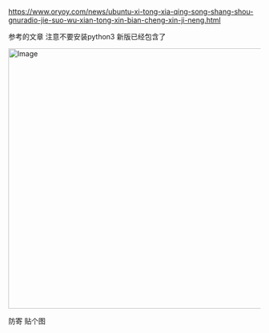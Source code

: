 https://www.oryoy.com/news/ubuntu-xi-tong-xia-qing-song-shang-shou-gnuradio-jie-suo-wu-xian-tong-xin-bian-cheng-xin-ji-neng.html

参考的文章  注意不要安装python3 新版已经包含了

<img width="955" height="519" alt="Image" src="https://github.com/user-attachments/assets/841128f4-500c-4bcb-bc88-a9f7cb4740a5" />

防寄 贴个图


